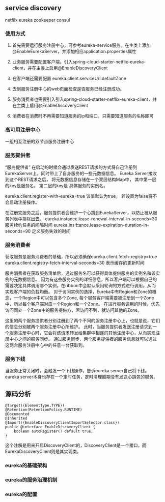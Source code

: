 ## service discovery

netfilx eureka
zookeeper
consul

### 使用方式
1. 首先需要运行服务注册中心，可参考eureka-service服务。在主类上添加@EnableEurekaServer，并添加相应application.properties属性

2. 业务服务需要配置客户端，引入spring-cloud-starter-netflix-eureka-client，并在主类上启用@EnableDiscoveryClient

3. 在客户端还需要配置 eureka.client.serviceUrl.defaultZone

4. 去到服务注册中心的web页面检查是否服务已经注册成功。

5. 服务消费者也需要引入引入spring-cloud-starter-netflix-eureka-client，并在主类上启用@EnableDiscoveryClient

6. 消费者在消费时不再需要知道服务的ip和端口，只需要知道服务的名称即可

### 高可用注册中心
一组相互注册的双节点服务注册中心

### 服务提供者
“服务提供者” 在启动的时候会通过发送REST请求的方式将自己注册到EurekaServer上，同时带上了自身服务的一些元数据信息。 Eureka Server接收到这个REST请求之后，
将元数据信息存储在一个双层结构Map中， 其中第一层的key是服务名， 第二层的key是 具体服务的实例名。

eureka.client.register-with-eureka=true 该值默认为true。 若设置为false将不会启动注册操作。

在注册完服务之后，服务提供者会维护一个心跳到EurekaServer，以防止被从服务列表中排除出去。
eureka.instance.lease-renewal-interval-in-seconds=30    服务续约任务的间隔时间
eureka.ins七ance.lease-expiration-duration-in-seconds=90   定义服务失效的时间

### 服务消费者
获取服务是服务消费者的基础，所以必须确保eureka.client.fetch-registry=true
eureka.client.registry-fetch-interval-seconds=30 表示缓存的更新时间

服务消费者在获取服务清单后，通过服务名可以获得具体提供服务的实例名和该实例的元数据信息。 
因为有这些服务实例的详细信息，所以客户端可以根据自己的需要决定具体调用哪个实例，在ribbon中会默认采用轮询的方式进行调用，从而实现客户端的负载均衡。
对于访问实例的选择，Eureka中有Region和Zone的概念，一个Region中可以包含多个Zone, 每个服务客户端需要被注册到一个Zone中，所以每个客户端对应一个Region和一个Zone。 
在进行服务调用的时候，优先访问同处一个Zone中的服务提供方，若访问不到，就访问其他的Zone。

这里的两个服务提供者分别注册到了两个不同的服务注册中心上，也就是说，它们的信息分别被两个服务注册中心所维护。
此时，当服务提供者发送注册请求到一个服务注册中心时，它会将该请求转发给集群中相连的其他注册中心，从而实现注册中心之间的服务同步。
通过服务同步，两个服务提供者的服务信息就可以通过这两台服务注册中心中的任意一台获取到。

### 服务下线
当服务正常关闭时，会触发一个下线操作，告诉eureka server自己将下线。
eureka server本身也存在一个定时任务，定时清理超期没有发送心跳包的服务。

## 源码分析

```$xslt
@Target({ElementType.TYPE})
@Retention(RetentionPolicy.RUNTIME)
@Documented
@Inherited
@Import({EnableDiscoveryClientImportSelector.class})
public @interface EnableDiscoveryClient {
    boolean autoRegister() default true;
}
```
这个注解是用来开启DiscoveryClient的，DiscoveryClient是一个接口，而EurekaDiscoveryClient则是其实现类。


### eureka的基础架构

### eureka的服务治理机制

### eureka的配置